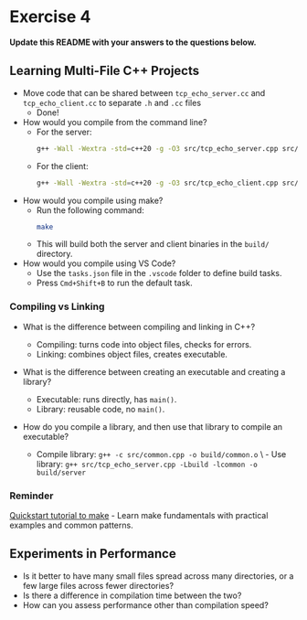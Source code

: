 # Exercise 4

**Update this README with your answers to the questions below.**

## Learning Multi-File C++ Projects

- Move code that can be shared between `tcp_echo_server.cc` and 
  `tcp_echo_client.cc` to separate `.h` and `.cc` files
  - Done!
- How would you compile from the command line?
  - For the server:
    ```bash
    g++ -Wall -Wextra -std=c++20 -g -O3 src/tcp_echo_server.cpp src/common.cpp -o build/server
    ```
  - For the client:
    ```bash
    g++ -Wall -Wextra -std=c++20 -g -O3 src/tcp_echo_client.cpp src/common.cpp -o build/client
    ```
- How would you compile using make?
  - Run the following command:
    ```bash
    make
    ```
  - This will build both the server and client binaries in the `build/` directory.
- How would you compile using VS Code?
  - Use the `tasks.json` file in the `.vscode` folder to define build tasks.
  - Press `Cmd+Shift+B` to run the default task.

### Compiling vs Linking

- What is the difference between compiling and linking in C++?
  - Compiling: turns code into object files, checks for errors.
  - Linking: combines object files, creates executable.

- What is the difference between creating an executable and creating a library?
  - Executable: runs directly, has `main()`.
  - Library: reusable code, no `main()`.

- How do you compile a library, and then use that library to compile an executable?
  - Compile library: `g++ -c src/common.cpp -o build/common.o`
\  - Use library: `g++ src/tcp_echo_server.cpp -Lbuild -lcommon -o build/server`

### Reminder 
[Quickstart tutorial to make](https://makefiletutorial.com/) - Learn make 
fundamentals with practical examples and common patterns.

## Experiments in Performance

- Is it better to have many small files spread across many directories, or
  a few large files across fewer directories?
- Is there a difference in compilation time between the two?
- How can you assess performance other than compilation speed?